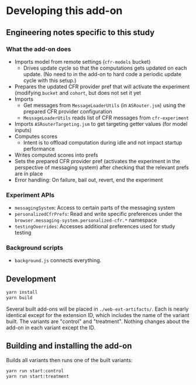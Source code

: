 # Developing this add-on

## Engineering notes specific to this study

### What the add-on does

- Imports model from remote settings (`cfr-models` bucket)
  - Drives update cycle so that the computations gets updated on each update. (No need to in the add-on to hard code a periodic update cycle with this setup.)
- Prepares the updated CFR provider pref that will activate the experiment (modifying `bucket` and `cohort`, but does not set it yet
- Imports
  - Get messages from `MessageLoaderUtils` (in `ASRouter.jsm`) using the prepared CFR provider configuration
  - `MessageLoaderUtils` reads list of CFR messages from `cfr-experiment`
- Imports `ASRouterTargeting.jsm` to get targeting getter values (for model inputs)
- Computes scores
  - Intent is to offload computation during idle and not impact startup performance
- Writes computed scores into prefs
- Sets the prepared CFR provider pref (activates the experiment in the perspective of messaging system) after checking that the relevant prefs are in place
- Error handling: On failure, bail out, revert, end the experiment

### Experiment APIs

- `messagingSystem`: Access to certain parts of the messaging system
- `personalizedCfrPrefs`: Read and write specific preferences under the `browser.messaging-system.personalized-cfr.*` namespace
- `testingOverrides`: Accesses additional preferences used for study testing

### Background scripts

- `background.js` connects everything.

## Development

```bash
yarn install
yarn build
```

Several built add-ons will be placed in `./web-ext-artifacts/`. Each is
nearly identical except for the extension ID, which includes the name of the
variant built. The variants are "control" and "treatment". Nothing changes about the
add-on in each variant except the ID.

## Building and installing the add-on

Builds all variants then runs one of the built variants:

```bash
yarn run start:control
yarn run start:treatment
```
